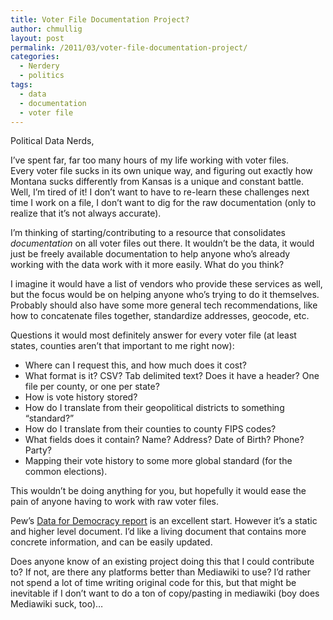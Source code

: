 ```yaml
---
title: Voter File Documentation Project?
author: chmullig
layout: post
permalink: /2011/03/voter-file-documentation-project/
categories:
  - Nerdery
  - politics
tags:
  - data
  - documentation
  - voter file
---
```

Political Data Nerds,

I&#8217;ve spent far, far too many hours of my life working with voter files. Every voter file sucks in its own unique way, and figuring out exactly how Montana sucks differently from Kansas is a unique and constant battle. Well, I&#8217;m tired of it! I don&#8217;t want to have to re-learn these challenges next time I work on a file, I don&#8217;t want to dig for the raw documentation (only to realize that it&#8217;s not always accurate).

I&#8217;m thinking of starting/contributing to a resource that consolidates *documentation* on all voter files out there. It wouldn&#8217;t be the data, it would just be freely available documentation to help anyone who&#8217;s already working with the data work with it more easily. What do you think?

I imagine it would have a list of vendors who provide these services as well, but the focus would be on helping anyone who&#8217;s trying to do it themselves. Probably should also have some more general tech recommendations, like how to concatenate files together, standardize addresses, geocode, etc.

Questions it would most definitely answer for every voter file (at least states, counties aren&#8217;t that important to me right now):

  * Where can I request this, and how much does it cost?
  * What format is it? CSV? Tab delimited text? Does it have a header? One file per county, or one per state?
  * How is vote history stored?
  * How do I translate from their geopolitical districts to something &#8220;standard?&#8221;
  * How do I translate from their counties to county FIPS codes?
  * What fields does it contain? Name? Address? Date of Birth? Phone? Party?
  * Mapping their vote history to some more global standard (for the common elections).

This wouldn&#8217;t be doing anything for you, but hopefully it would ease the pain of anyone having to work with raw voter files.

Pew&#8217;s <a title="Data For Democracy PDF" href="http://www.pewcenteronthestates.org/uploadedFiles/Final%20DfD.pdf" target="_blank">Data for Democracy report</a> is an excellent start. However it&#8217;s a static and higher level document. I&#8217;d like a living document that contains more concrete information, and can be easily updated.

Does anyone know of an existing project doing this that I could contribute to? If not, are there any platforms better than Mediawiki to use? I&#8217;d rather not spend a lot of time writing original code for this, but that might be inevitable if I don&#8217;t want to do a ton of copy/pasting in mediawiki (boy does Mediawiki suck, too)&#8230;